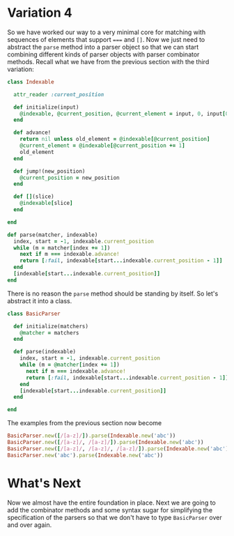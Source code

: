 # Variation 4
So we have worked our way to a very minimal core for matching with sequences of elements that support `===` and `[]`. Now we just need to abstract the `parse` method into a parser object so that we can start combining different kinds of parser objects with parser combinator methods. Recall what we have from the previous section with the third variation:
```ruby
class Indexable

  attr_reader :current_position

  def initialize(input)
    @indexable, @current_position, @current_element = input, 0, input[0]
  end

  def advance!
    return nil unless old_element = @indexable[@current_position]
    @current_element = @indexable[@current_position += 1]
    old_element
  end

  def jump!(new_position)
    @current_position = new_position
  end

  def [](slice)
    @indexable[slice]
  end

end

def parse(matcher, indexable)
  index, start = -1, indexable.current_position
  while (m = matcher[index += 1])
    next if m === indexable.advance!
    return [:fail, indexable[start...indexable.current_position - 1]]
  end
  [indexable[start...indexable.current_position]]
end
```

There is no reason the `parse` method should be standing by itself. So let's abstract it into a class.

```ruby
class BasicParser

  def initialize(matchers)
    @matcher = matchers
  end

  def parse(indexable)
    index, start = -1, indexable.current_position
    while (m = @matcher[index += 1])
      next if m === indexable.advance!
      return [:fail, indexable[start...indexable.current_position - 1]]
    end
    [indexable[start...indexable.current_position]]
  end

end
```

The examples from the previous section now become
```ruby
BasicParser.new([/[a-z]/]).parse(Indexable.new('abc'))
BasicParser.new([/[a-z]/, /[a-z]/]).parse(Indexable.new('abc'))
BasicParser.new([/[a-z]/, /[a-z]/, /[a-z]/]).parse(Indexable.new('abc'))
BasicParser.new('abc').parse(Indexable.new('abc'))
````

# What's Next
Now we almost have the entire foundation in place. Next we are going to add the combinator methods and some syntax sugar for simplifying the specification of the parsers so that we don't have to type `BasicParser` over and over again.
